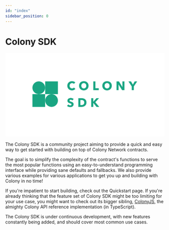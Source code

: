 ```yaml
---
id: "index"
sidebar_position: 0
---
```


# Colony SDK

![](https://raw.githubusercontent.com/JoinColony/brand/v1.0.0/logo_sdk.svg)

The Colony SDK is a community project aiming to provide a quick and easy way to get started with building on top of Colony Network contracts.

The goal is to simplify the complexity of the contract's functions to serve the most popular functions using an easy-to-understand programming interface while providing sane defaults and fallbacks. We also provide various examples for various applications to get you up and building with Colony in no time!

If you're impatient to start building, check out the Quickstart page. If you're already thinking that the feature set of Colony SDK might be too limiting for your use case, you might want to check out its bigger sibling, [ColonyJS](https://docs.colony.io/colonyjs), the almighty Colony API reference implementation (in TypeScript).

The Colony SDK is under continuous development, with new features constantly being added, and should cover most common use cases.

